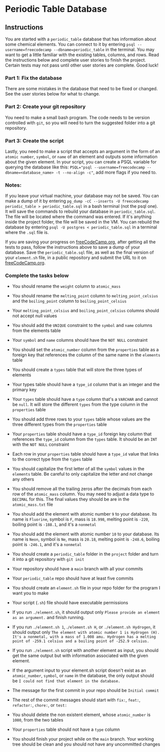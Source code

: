 # Periodic Table Database

## Instructions

You are started with a `periodic_table` database that has information about some chemical elements. You can connect to it by entering `psql --username=freecodecamp --dbname=periodic_table` in the terminal. You may want to get a little familiar with the existing tables, columns, and rows. Read the instructions below and complete user stories to finish the project. Certain tests may not pass until other user stories are complete. Good luck!

### Part 1: Fix the database

There are some mistakes in the database that need to be fixed or changed. See the user stories below for what to change.

### Part 2: Create your git repository

You need to make a small bash program. The code needs to be version controlled with `git`, so you will need to turn the suggested folder into a git repository.

### Part 3: Create the script

Lastly, you need to make a script that accepts an argument in the form of an `atomic number`, `symbol`, or `name` of an element and outputs some information about the given element. In your script, you can create a PSQL variable for querying the database like this: `PSQL="psql --username=freecodecamp --dbname=<database_name> -t --no-align -c"`, add more flags if you need to.

### Notes:

If you leave your virtual machine, your database may not be saved. You can make a dump of it by entering `pg_dump -cC --inserts -U freecodecamp periodic_table > periodic_table.sql` in a bash terminal (not the psql one). It will save the commands to rebuild your database in `periodic_table.sql`. The file will be located where the command was entered. If it's anything inside the project folder, the file will be saved in the VM. You can rebuild the database by entering `psql -U postgres < periodic_table.sql` in a terminal where the `.sql` file is.

If you are saving your progress on [freeCodeCamp.org](https://freecodecamp.org), after getting all the tests to pass, follow the instructions above to save a dump of your database. Save the `periodic_table.sql` file, as well as the final version of your `element.sh` file, in a public repository and submit the URL to it on [freeCodeCamp.org](https://freecodecamp.org).

### Complete the tasks below

* You should rename the `weight` column to `atomic_mass`

* You should rename the `melting_point` column to `melting_point_celsius` and the `boiling_point` column to `boiling_point_celsius`

* Your `melting_point_celsius` and `boiling_point_celsius` columns should not accept null values

* You should add the `UNIQUE` constraint to the `symbol` and `name` columns from the elements table

* Your `symbol` and `name` columns should have the `NOT NULL` constraint

* You should set the `atomic_number` column from the `properties` table as a foreign key that references the column of the same name in the `elements` table

* You should create a `types` table that will store the three types of elements

* Your types table should have a `type_id` column that is an integer and the primary key

* Your `types` table should have a `type` column that's a `VARCHAR` and cannot be `null`. It will store the different `types` from the type column in the `properties` table

* You should add three rows to your `types` table whose values are the three different types from the `properties` table

* Your `properties` table should have a `type_id` foreign key column that references the `type_id` column from the `types` table. It should be an `INT` with the `NOT NULL` constraint

* Each row in your `properties` table should have a `type_id` value that links to the correct type from the `types` table

* You should capitalize the first letter of all the `symbol` values in the `elements` table. Be careful to only capitalize the letter and not change any others

* You should remove all the trailing zeros after the decimals from each row of the `atomic_mass` column. You may need to adjust a data type to `DECIMAL` for this. The final values they should be are in the `atomic_mass.txt` file

* You should add the element with atomic number `9` to your database. Its name is `Fluorine`, symbol is `F`, mass is `18.998`, melting point is `-220`, boiling point is `-188.1`, and it's a `nonmetal`

* You should add the element with atomic number `10` to your database. Its name is `Neon`, symbol is `Ne`, mass is `20.18`, melting point is `-248.6`, boiling point is `-246.1`, and it's a `nonmetal`

* You should create a `periodic_table` folder in the `project` folder and turn it into a git repository with `git init`

* Your repository should have a `main` branch with all your commits

* Your `periodic_table` repo should have at least five commits

* You should create an `element.sh` file in your repo folder for the program I want you to make

* Your script (`.sh`) file should have executable permissions

* If you run `./element.sh`, it should output only `Please provide an element as an argument.` and finish running.

* If you run `./element.sh 1`, .`/element.sh H`, or `./element.sh Hydrogen`, it should output only `The element with atomic number 1 is Hydrogen (H). It's a nonmetal, with a mass of 1.008 amu. Hydrogen has a melting point of -259.1 celsius and a boiling point of -252.9 celsius.`

* If you run `./element.sh` script with another element as input, you should get the same output but with information associated with the given element.

* If the argument input to your element.sh script doesn't exist as an `atomic_number`, `symbol`, or `name` in the database, the only output should be `I could not find that element in the database.`

* The message for the first commit in your repo should be `Initial commit`

* The rest of the commit messages should start with `fix:`, `feat:`, `refactor:`, `chore:`, or `test:`

* You should delete the non existent element, whose `atomic_number` is `1000`, from the two tables

* Your `properties` table should not have a `type` column

* You should finish your project while on the `main` branch. Your working tree should be clean and you should not have any uncommitted changes